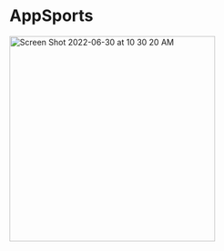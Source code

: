 # AppSports
<img width="361" alt="Screen Shot 2022-06-30 at 10 30 20 AM" src="https://user-images.githubusercontent.com/106865209/212751333-8ce352bd-d51f-48d0-a318-4c306a8355d9.png">
